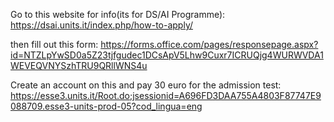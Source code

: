Go to this website for info(its for DS/AI Programme):
https://dsai.units.it/index.php/how-to-apply/

then fill out this form: 
https://forms.office.com/pages/responsepage.aspx?id=NTZLpYwSD0a5Z23tjfgudec1DCsApV5Lhw9Cuxr7ICRUQjg4WURWVDA1WEVEQVNYSzhTRU9QRllWNS4u

Create an account on this and pay 30 euro for the admission test:
https://esse3.units.it/Root.do;jsessionid=A696FD3DAA755A4803F87747E9088709.esse3-units-prod-05?cod_lingua=eng

